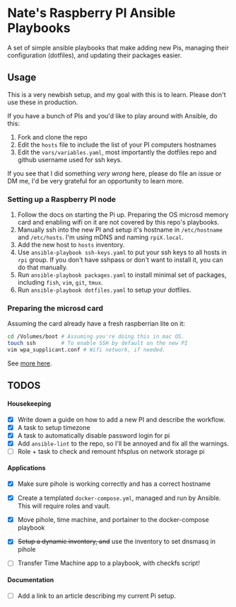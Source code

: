 # Nate's Raspberry PI Ansible Playbooks

A set of simple ansible playbooks that make adding new Pis, managing their
configuration (dotfiles), and updating their packages easier.

## Usage

This is a very newbish setup, and my goal with this is to learn. Please don't
use these in production.

If you have a bunch of PIs and you'd like to play around with Ansible, do this:

1. Fork and clone the repo
2. Edit the `hosts` file to include the list of your PI computers hostnames
3. Edit the `vars/variables.yaml`, most importantly the dotfiles repo and github
   username used for ssh keys.

If you see that I did something _very wrong_ here, please do file an issue or DM
me, I'd be very grateful for an opportunity to learn more.

### Setting up a Raspberry PI node

1. Follow the docs on starting the Pi up. Preparing the OS microsd memory card
   and enabling wifi on it are not covered by this repo's playbooks.
2. Manually ssh into the new PI and setup it's hostname in `/etc/hostname` and
   `/etc/hosts`. I'm using mDNS and naming `rpiX.local`.
3. Add the new host to `hosts` inventory.
4. Use `ansible-playbook ssh-keys.yaml` to put your ssh keys to all hosts in
   `rpi` group. If you don't have sshpass or don't want to install it, you can
   do that manually.
5. Run `ansible-playbook packages.yaml` to install minimal set of packages,
   including `fish`, `vim`, `git`, `tmux`.
6. Run `ansible-playbook dotfiles.yaml` to setup your dotfiles.

### Preparing the microsd card

Assuming the card already have a fresh raspberrian lite on it:

```bash
cd /Volumes/boot # Assuming you're doing this in mac OS.
touch ssh        # To enable SSH by default on the new PI
vim wpa_supplicant.conf # Wifi network, if needed.
```

See
[more here](https://www.raspberrypi.org/documentation/configuration/wireless/headless.md).

## TODOS

#### Housekeeping

- [x] Write down a guide on how to add a new PI and describe the workflow.
- [x] A task to setup timezone
- [x] A task to automatically disable password login for pi
- [x] Add `ansible-lint` to the repo, so I'll be annoyed and fix all the
      warnings.
- [ ] Role + task to check and remount hfsplus on network storage pi

#### Applications

- [x] Make sure pihole is working correctly and has a correct hostname
- [x] Create a templated `docker-compose.yml`, managed and run by Ansible. This
      will require roles and vault.

- [x] Move pihole, time machine, and portainer to the docker-compose playbook

- [x] ~~Setup a dynamic inventory, and~~ use the inventory to set dnsmasq in pihole
- [ ] Transfer Time Machine app to a playbook, with checkfs script!

#### Documentation

- [ ] Add a link to an article describing my current Pi setup.
